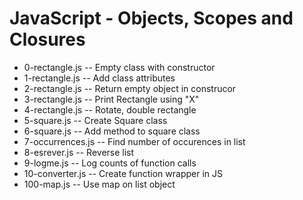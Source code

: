 # JavaScript - Objects, Scopes and Closures

- 0-rectangle.js -- Empty class with constructor
- 1-rectangle.js -- Add class attributes
- 2-rectangle.js -- Return empty object in construcor
- 3-rectangle.js -- Print Rectangle using "X"
- 4-rectangle.js -- Rotate, double rectangle
- 5-square.js -- Create Square class
- 6-square.js -- Add method to square class
- 7-occurrences.js -- Find number of occurences in list
- 8-esrever.js -- Reverse list
- 9-logme.js -- Log counts of function calls
- 10-converter.js -- Create function wrapper in JS
- 100-map.js -- Use map on list object
